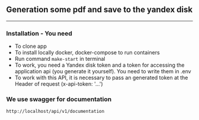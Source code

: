 ## Generation some pdf and save to the yandex disk

---

### Installation - You need
- To clone app
- To install locally docker, docker-compose to run containers
- Run command `make-start` in terminal
- To work, you need a Yandex disk token and a token for accessing the application api (you generate it yourself). You need to write them in .env
- To work with this API, it is necessary to pass an generated token at the Header of request (х-api-token: '...')

### We use swagger for documentation
  
`http://localhost/api/v1/documentation`